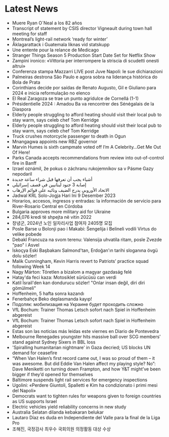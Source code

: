 # Latest News
-  Muere Ryan O´Neal a los 82 años
-  Transcript of statement by CSIS director Vigneault during town hall meeting for staff
-  Montreal’s light-rail network ‘ready for winter’
-  Åklagarattack i Guatemala liknas vid statskupp
-  Une entente pour la relance de Medicago
-  Stranger Things Season 5 Production Start Date Set for Netflix Show
-  Zampini ironico: «Vittoria per interrompere la striscia di scudetti onesti altrui»
-  Conferenza stampa Mazzarri LIVE post Juve Napoli: le sue dichiarazioni
-  Palmeiras destrona São Paulo e agora sobra na liderança histórica do Bola de Prata
-  Corinthians decide por saídas de Renato Augusto, Gil e Giuliano para 2024 e inicia reformulação no elenco
-  El Real Zaragoza se trae un punto agridulce de Cornellá (1-1)
-  Présidentielle 2024 : Amadou Ba va rencontrer des Sénégalais de la Diaspora
-  Elderly people struggling to afford heating should visit their local pub to stay warm, says celeb chef Tom Kerridge
-  Elderly people struggling to afford heating should visit their local pub to stay warm, says celeb chef Tom Kerridge
-  Truck crushes motorcycle passenger to death in Ogun
-  Mnangagwa appoints new RBZ governor
-  Marvin Humes is sixth campmate voted off I’m A Celebrity…Get Me Out Of Here!
-  Parks Canada accepts recommendations from review into out-of-control fire in Banff
-  Izrael oznámil, že pokus o záchranu rukojemníkov sa v Pásme Gazy nepodaril
-  أشياء يجب أن تعرفها قبل شراء ساعة جديدة
-  إصابة 3 جنود لبنانيين في قصف إسرائيلي
-  الاتحاد الأوروبي يدرج الضيف ونائبه على قوائم الإرهاب
-  Jadwal KRL Solo-Jogja Hari Ini 9 Desember 2023
-  Horarios, accesos, ingresos y entradas: la información de servicio para River-Rosario Central en Córdoba
-  Bulgaria approves more military aid for Ukraine
-  284,076 kredi të shpejta në vitin 2022
-  창녕군, 2024년 노인 일자리사업 참여자 2405명 모집
-  Posle Barse u Bolonji pao i Makabi: Šengelija i Belineli vodili Virtus do velike pobede
-  Debakl Francuza na svom terenu: Valensija uhvatila ritam, posle Zvezde "pao" i Asvel
-  İskoçya Eski Başbakanı Salmond'tan, Erdoğan'ın tarihi sloganına övgü dolu sözler!
-  Malik Cunningham, Kevin Harris revert to Patriots’ practice squad following Week 14
-  Nagy Márton: Töretlen a bizalom a magyar gazdaság felé
-  Hatay'da feci kaza: Motosiklet sürücüsü can verdi
-  Katil İsrail'den kan dondurucu sözler! "Onlar insan değil, diri diri gömülmeli"
-  Hoffenheim, 5 hafta sonra kazandı
-  Fenerbahçe Beko deplasmanda kayıp!
-  Подоляк: мобилизация на Украине будет проходить сложно
-  VfL Bochum: Trainer Thomas Letsch sofort nach Spiel in Hoffenheim abgereist
-  VfL Bochum: Trainer Thomas Letsch sofort nach Spiel in Hoffenheim abgereist
-  Estas son las noticias más leídas este viernes en Diario de Pontevedra
-  Melbourne Renegades youngster hits massive ball over SCG members’ stand against Sydney Sixers in BBL loss
-  'Spiralling humanitarian nightmare' in Gaza decried; US blocks UN demand for ceasefire
-  “When Van Halen’s first record came out, I was so proud of them – it was awesome. But did Eddie Van Halen affect my playing style? No”: Dave Meniketti on turning down Frampton, and how Y&T might’ve been bigger if they’d opened for themselves
-  Baltimore suspends light rail services for emergency inspections
-  Ugolini: «Perdere Giuntoli, Spalletti e Kim ha condizionato i primi mesi del Napoli»
-  Democrats want to tighten rules for weapons given to foreign countries as US supports Israel
-  Electric vehicles yield reliability concerns in new study
-  Australia Selatan dilanda kebakaran belukar
-  Lautaro Díaz es duda en Independiente del Valle para la final de la Liga Pro
-  조해진, 국정감사 최우수 국회의원 의정활동 대상 수상
